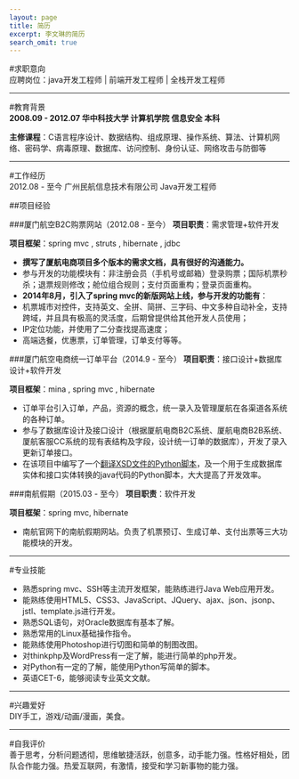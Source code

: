 ```yaml
---
layout: page
title: 简历
excerpt: 李文琳的简历
search_omit: true
---
```



#求职意向	
应聘岗位：java开发工程师 | 前端开发工程师 | 全栈开发工程师

------

#教育背景	
**2008.09 - 2012.07		华中科技大学	计算机学院	信息安全	本科**


**主修课程**：C语言程序设计、数据结构、组成原理、操作系统、算法、计算机网络、密码学、病毒原理、数据库、访问控制、身份认证、网络攻击与防御等

------

#工作经历		
2012.08 - 至今		广州民航信息技术有限公司	Java开发工程师

##项目经验

###厦门航空B2C购票网站（2012.08 - 至今）
**项目职责**：需求管理+软件开发

**项目框架**：spring mvc , struts , hibernate , jdbc

- **撰写了厦航电商项目多个版本的需求文档，具有很好的沟通能力。**
- 参与开发的功能模块有：非注册会员（手机号或邮箱）登录购票；国际机票秒杀；退票规则修改；舱位组合规则；支付页面重构；登录页面重构。
- **2014年8月，引入了spring mvc的新版网站上线，参与开发的功能有**：
 - 机票城市对控件，支持英文、全拼、简拼、三字码、中文多种自动补全，支持跨域，并且具有极高的灵活度，后期曾提供给其他开发人员使用；
 - IP定位功能，并使用了二分查找提高速度；
 - 高端选餐，优惠票，订单管理，订单支付等等。
	
###厦门航空电商统一订单平台（2014.9 - 至今）
**项目职责**：接口设计+数据库设计+软件开发

**项目框架**：mina , spring mvc , hibernate

- 订单平台引入订单，产品，资源的概念，统一录入及管理厦航在各渠道各系统的各种订单。
- 参与了数据库设计及接口设计（根据厦航电商B2C系统、厦航电商B2B系统、厦航客服CC系统的现有表结构及字段，设计统一订单的数据库），开发了录入更新订单接口。
- 在该项目中编写了一个[翻译XSD文件的Python脚本][1]，及一个用于生成数据库实体和接口实体转换的java代码的Python脚本，大大提高了开发效率。
	
###南航假期（2015.03 - 至今）
**项目职责**：软件开发

**项目框架**：spring mvc, hibernate

- 南航官网下的南航假期网站。负责了机票预订、生成订单、支付出票等三大功能模块的开发。
	
------

#专业技能		
- 熟悉spring mvc、SSH等主流开发框架，能熟练进行Java Web应用开发。
- 能熟练使用HTML5、CSS3、JavaScript、JQuery、ajax、json、jsonp、jstl、template.js进行开发。
- 熟悉SQL语句，对Oracle数据库有基本了解。
- 熟悉常用的Linux基础操作指令。
- 能熟练使用Photoshop进行切图和简单的制图改图。
- 对thinkphp及WordPress有一定了解，能进行简单的php开发。
- 对Python有一定的了解，能使用Python写简单的脚本。
- 英语CET-6，能够阅读专业英文文献。

------

#兴趣爱好		
DIY手工，游戏/动画/漫画，美食。

------

#自我评价	
善于思考，分析问题透彻，思维敏捷活跃，创意多，动手能力强。性格好相处，团队合作能力强。热爱互联网，有激情，接受和学习新事物的能力强。


  [1]: http://leewenlin.com/blog/%E7%BF%BB%E8%AF%91XSD%E6%96%87%E4%BB%B6%E5%B0%8F%E8%84%9A%E6%9C%AC.html